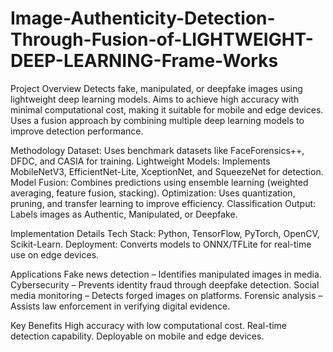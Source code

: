 # Image-Authenticity-Detection-Through-Fusion-of-LIGHTWEIGHT-DEEP-LEARNING-Frame-Works

Project Overview
Detects fake, manipulated, or deepfake images using lightweight deep learning models.
Aims to achieve high accuracy with minimal computational cost, making it suitable for mobile and edge devices.
Uses a fusion approach by combining multiple deep learning models to improve detection performance.

Methodology
Dataset: Uses benchmark datasets like FaceForensics++, DFDC, and CASIA for training.
Lightweight Models: Implements MobileNetV3, EfficientNet-Lite, XceptionNet, and SqueezeNet for detection.
Model Fusion: Combines predictions using ensemble learning (weighted averaging, feature fusion, stacking).
Optimization: Uses quantization, pruning, and transfer learning to improve efficiency.
Classification Output: Labels images as Authentic, Manipulated, or Deepfake.

Implementation Details
Tech Stack: Python, TensorFlow, PyTorch, OpenCV, Scikit-Learn.
Deployment: Converts models to ONNX/TFLite for real-time use on edge devices.

Applications
Fake news detection – Identifies manipulated images in media.
Cybersecurity – Prevents identity fraud through deepfake detection.
Social media monitoring – Detects forged images on platforms.
Forensic analysis – Assists law enforcement in verifying digital evidence.

Key Benefits
High accuracy with low computational cost.
Real-time detection capability.
Deployable on mobile and edge devices.
